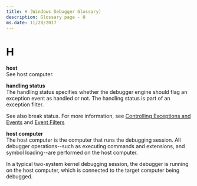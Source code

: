 ```yaml
---
title: H (Windows Debugger Glossary)
description: Glossary page - H 
ms.date: 11/28/2017
---
```


# H


<span id="host"></span><span id="HOST"></span>**host**  
See host computer.

<span id="handling-status"></span><span id="HANDLING_STATUS"></span>**handling status**  
The handling status specifies whether the debugger engine should flag an exception event as handled or not. The handling status is part of an exception filter.

See also break status. For more information, see [Controlling Exceptions and Events](controlling-exceptions-and-events.md) and [Event Filters](event-filters.md)

<span id="host_computer"></span><span id="HOST_COMPUTER"></span>**host computer**  
The host computer is the computer that runs the debugging session. All debugger operations--such as executing commands and extensions, and symbol loading--are performed on the host computer.

In a typical two-system kernel debugging session, the debugger is running on the host computer, which is connected to the target computer being debugged.

 

 